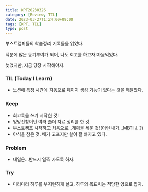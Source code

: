 ```yaml
---
title: KPT20230326
category: [Review, TIL]
date: 2023-03-27T1:24:00+09:00
tags: [KPT, TIL]
type: post
---
```


부스트캠퍼들의 학습정리 기록들을 읽었다.

덕분에 많은 동기부여가 되어, 나도 회고를 하고자 마음먹었다.

늦었지만, 지금 당장 시작해야지.

### **TIL (Today I Learn)**

- 노션에 특정 시간에 자동으로 페이지 생성 기능이 있다는 것을 깨달았다.

### **Keep**

- 회고록을 쓰기 시작한 것!
- 엉망진창이던 여러 폴더 자료 정리를 한 것.
- 부스트캠프 시작하고 처음으로…계획을 세운 것!(이런 내가…MBTI J..?)
- 야식을 참은 것. 배가 고프지만 살이 잘 빠지고 있다.

### **Problem**

- 내일은…반드시 일찍 자도록 하자.

### **Try**

- 미리미리 하루를 부지런하게 살고, 하루의 목표치는 적당한 양으로 잡자.